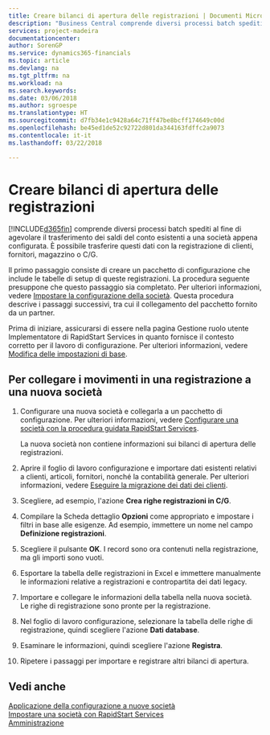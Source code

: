 ```yaml
---
title: Creare bilanci di apertura delle registrazioni | Documenti Microsoft
description: "Business Central comprende diversi processi batch spediti al fine di agevolare il trasferimento dei saldi del conto esistenti a una società appena configurata. È possibile trasferire facilmente questi dati con le registrazioni."
services: project-madeira
documentationcenter: 
author: SorenGP
ms.service: dynamics365-financials
ms.topic: article
ms.devlang: na
ms.tgt_pltfrm: na
ms.workload: na
ms.search.keywords: 
ms.date: 03/06/2018
ms.author: sgroespe
ms.translationtype: HT
ms.sourcegitcommit: d7fb34e1c9428a64c71ff47be8bcff174649c00d
ms.openlocfilehash: be45ed1de52c92722d801da344163fdffc2a9073
ms.contentlocale: it-it
ms.lasthandoff: 03/22/2018

---
```

# <a name="create-journal-opening-balances"></a>Creare bilanci di apertura delle registrazioni
[!INCLUDE[d365fin](includes/d365fin_md.md)] comprende diversi processi batch spediti al fine di agevolare il trasferimento dei saldi del conto esistenti a una società appena configurata. È possibile trasferire questi dati con la registrazione di clienti, fornitori, magazzino o C/G.

Il primo passaggio consiste di creare un pacchetto di configurazione che include le tabelle di setup di queste registrazioni. La procedura seguente presuppone che questo passaggio sia completato. Per ulteriori informazioni, vedere [Impostare la configurazione della società](admin-set-up-company-configuration.md). Questa procedura descrive i passaggi successivi, tra cui il collegamento del pacchetto fornito da un partner.  

Prima di iniziare, assicurarsi di essere nella pagina Gestione ruolo utente Implementatore di RapidStart Services in quanto fornisce il contesto corretto per il lavoro di configurazione. Per ulteriori informazioni, vedere [Modifica delle impostazioni di base](ui-change-basic-settings.md).

## <a name="to-apply-the-entries-in-a-journal-to-a-new-company"></a>Per collegare i movimenti in una registrazione a una nuova società  
1. Configurare una nuova società e collegarla a un pacchetto di configurazione. Per ulteriori informazioni, vedere [Configurare una società con la procedura guidata RapidStart Services](admin-how-to-configure-a-company-with-the-rapidstart-wizard.md).  

    La nuova società non contiene informazioni sui bilanci di apertura delle registrazioni.  

2. Aprire il foglio di lavoro configurazione e importare dati esistenti relativi a clienti, articoli, fornitori, nonché la contabilità generale. Per ulteriori informazioni, vedere [Eseguire la migrazione dei dati dei clienti](admin-migrate-customer-data.md).  
3. Scegliere, ad esempio, l'azione **Crea righe registrazioni in C/G**.  
4. Compilare la Scheda dettaglio **Opzioni** come appropriato e impostare i filtri in base alle esigenze. Ad esempio, immettere un nome nel campo **Definizione registrazioni**.  
5. Scegliere il pulsante **OK**. I record sono ora contenuti nella registrazione, ma gli importi sono vuoti.  
6. Esportare la tabella delle registrazioni in Excel e immettere manualmente le informazioni relative a registrazioni e contropartita dei dati legacy.
7. Importare e collegare le informazioni della tabella nella nuova società. Le righe di registrazione sono pronte per la registrazione.  
8. Nel foglio di lavoro configurazione, selezionare la tabella delle righe di registrazione, quindi scegliere l'azione **Dati database**.  
9. Esaminare le informazioni, quindi scegliere l'azione **Registra**.  
10. Ripetere i passaggi per importare e registrare altri bilanci di apertura.  

## <a name="see-also"></a>Vedi anche  
[Applicazione della configurazione a nuove società](admin-apply-configuration-to-new-companies.md)  
[Impostare una società con RapidStart Services](admin-set-up-a-company-with-rapidstart.md)  
[Amministrazione](admin-setup-and-administration.md)

